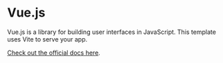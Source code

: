 # Vue.js

Vue.js is a library for building user interfaces in JavaScript. This template uses Vite to serve your app.

[Check out the official docs here](https://vuejs.org/).